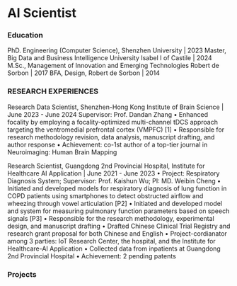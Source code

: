 # AI Scientist 

### Education
PhD. Engineering (Computer Science), 
Shenzhen University | 2023
Master, Big Data and Business Intelligence
University Isabel I of Castile | 2024
M.Sc., Management of Innovation and Emerging Technologies
Robert de Sorbon | 2017
BFA, Design, 
Robert de Sorbon | 2014


### RESEARCH EXPERIENCES
Research Data Scientist, Shenzhen-Hong Kong Institute of Brain Science | June 2023 - June 2024 
Supervisor: Prof. Dandan Zhang
•	Enhanced focality by employing a focality-optimized multi-channel tDCS approach targeting the ventromedial prefrontal cortex (VMPFC) [1]
•	Responsible for research methodology revision, data analysis, manuscript drafting, and author response
•	Achievement: co-1st author of a top-tier journal in Neuroimaging: Human Brain Mapping

Research Scientist, Guangdong 2nd Provincial Hospital, Institute for Healthcare AI Application | June 2021 - June 2023
•	Project: Respiratory Diagnosis System; Supervisor: Prof. Kaishun Wu; PI: MD. Weibin Cheng
•	Initiated and developed models for respiratory diagnosis of lung function in COPD patients using smartphones to detect obstructed airflow and wheezing through vowel articulation [P2]
•	Initiated and developed model and system for measuring pulmonary function parameters based on speech signals [P3]
•	Responsible for the research methodology, experimental design, and manuscript drafting
•	Drafted Chinese Clinical Trial Registry and research grant proposal for both Chinese and English
•	Project-cordianator among 3 parties: IoT Research Center, the hospital, and the Institute for Healthcare-AI Application
•	Collected data from inpatients at Guangdong 2nd Provincial Hospital
•	Achievement: 2 pending patents


### Projects

